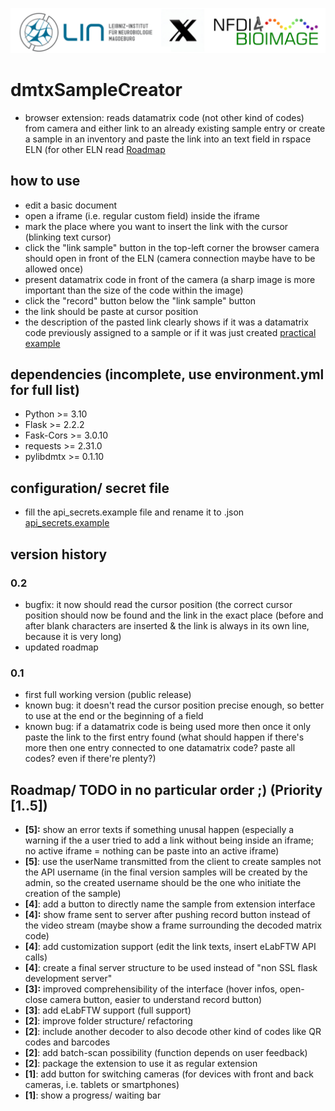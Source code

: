 ![Lin_X_NFDI4BIOIMAGE](data/icons/lin_x_nfdi4bioimage.png)
# dmtxSampleCreator
- browser extension: reads datamatrix code (not other kind of codes) from camera and either link to an already existing sample entry or create a sample in an inventory and paste the link into an text field in rspace ELN (for other ELN read [Roadmap](README.md#roadmap-priority-15)

## how to use
- edit a basic document
- open a iframe (i.e. regular custom field) inside the iframe
- mark the place where you want to insert the link with the cursor (blinking text cursor)
- click the "link sample" button in the top-left corner the browser camera should open in front of the ELN (camera connection maybe have to be allowed once)
- present datamatrix code in front of the camera (a sharp image is more important than the size of the code within the image)
- click the "record" button below the "link sample" button
- the link should be paste at cursor position 
- the description of the pasted link clearly shows if it was a datamatrix code previously assigned to a sample or if it was just created
[practical example](example/tutorial_example.md)

## dependencies (incomplete, use environment.yml for full list)
- Python >= 3.10
- Flask >= 2.2.2
- Fask-Cors >= 3.0.10
- requests >= 2.31.0
- pylibdmtx >= 0.1.10

## configuration/ secret file
- fill the api_secrets.example file and rename it to .json
[api_secrets.example](/data/secrets/api_secrets.example)

## version history

### 0.2
- bugfix: it now should read the cursor position (the correct cursor position should now be found and the link in the exact place (before and after blank characters are inserted & the link is always in its own line, because it is very long)
- updated roadmap
### 0.1
- first full working version (public release)
- known bug: it doesn't read the cursor position precise enough, so better to use at the end or the beginning of a field
- known bug: if a datamatrix code is being used more then once it only paste the link to the first entry found (what should happen if there's more then one entry connected to one datamatrix code? paste all codes? even if there're plenty?)

## Roadmap/ TODO in no particular order ;) (Priority [1..5])
- **[5]:** show an error texts if something unusal happen (especially a warning if the a user tried to add a link without being inside an iframe; no active iframe = nothing can be paste into an active iframe)
- **[5]**: use the userName transmitted from the client to create samples not the API username (in the final version samples will be created by the admin, so the created username should be the one who initiate the creation of the sample) 
- **[4]**: add a button to directly name the sample from extension interface
- **[4]:** show frame sent to server after pushing record button instead of the video stream (maybe show a frame surrounding the decoded matrix code)
- **[4]**: add customization support (edit the link texts, insert eLabFTW API calls)
- **[4]**: create a final server structure to be used instead of "non SSL flask development server"
- **[3]:** improved comprehensibility of the interface (hover infos, open-close camera button, easier to understand record button) 
- **[3]**: add eLabFTW support (full support)
- **[2]**: improve folder structure/ refactoring
- **[2]**: include another decoder to also decode other kind of codes like QR codes and barcodes
- **[2]**: add batch-scan possibility (function depends on user feedback)
- **[2]**: package the extension to use it as regular extension
- **[1]**: add button for switching cameras (for devices with front and back cameras, i.e. tablets or smartphones)
- **[1]**: show a progress/ waiting bar

